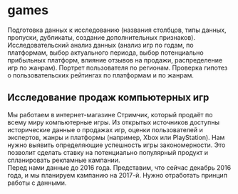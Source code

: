 # games
Подготовка данных к исследованию (названия столбцов, типы данных, пропуски, дубликаты, создание дополнительных признаков). Исследовательский анализ данных (анализ игр по годам, по платформам, выбор актуального периода, выбор потенциально прибыльных платформ, влияние отзывов на продажи, распределение игр по жанрам). Портрет пользователя по регионам. Проверка гипотез о пользовательских рейтингах по платформам и по жанрам.

## Исследование продаж компьютерных игр
Мы работаем в интернет-магазине Стримчик, который продаёт по всему миру компьютерные игры. Из открытых источников доступны исторические данные о продажах игр, оценки пользователей и экспертов, жанры и платформы (например, Xbox или PlayStation). Нам нужно выявить определяющие успешность игры закономерности. Это позволит сделать ставку на потенциально популярный продукт и спланировать рекламные кампании.  
Перед нами данные до 2016 года. Представим, что сейчас декабрь 2016 года, и мы планируем кампанию на 2017-й. Нужно отработать принцип работы с данными.